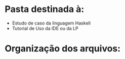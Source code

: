 # Pasta destinada à:
 - Estudo de caso da linguagem Haskell
 - Tutorial de Uso da IDE ou da LP

# Organização dos arquivos:

